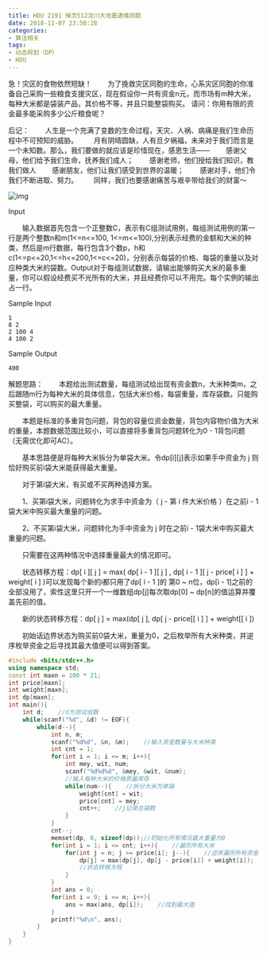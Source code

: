 ```yaml
---
title: HDU 2191 悼念512汶川大地震遇难同胞
date: 2018-11-07 23:50:28
categories: 
- 算法相关
tags:
- 动态规划（DP）
- HDU
---
```

<meta name="referrer" content="no-referrer"/>
急！灾区的食物依然短缺！ 
　　为了挽救灾区同胞的生命，心系灾区同胞的你准备自己采购一些粮食支援灾区，现在假设你一共有资金n元，而市场有m种大米，每种大米都是袋装产品，其价格不等，并且只能整袋购买。 
请问：你用有限的资金最多能采购多少公斤粮食呢？ 

后记： 
　　人生是一个充满了变数的生命过程，天灾、人祸、病痛是我们生命历程中不可预知的威胁。 
　　月有阴晴圆缺，人有旦夕祸福，未来对于我们而言是一个未知数。那么，我们要做的就应该是珍惜现在，感恩生活—— 
　　感谢父母，他们给予我们生命，抚养我们成人； 
　　感谢老师，他们授给我们知识，教我们做人 
　　感谢朋友，他们让我们感受到世界的温暖； 
　　感谢对手，他们令我们不断进取、努力。 
　　同样，我们也要感谢痛苦与艰辛带给我们的财富～ 

 ![img](http://acm.hdu.edu.cn/data/images/C132-1006-2.JPG) 

Input

　　输入数据首先包含一个正整数C，表示有C组测试用例，每组测试用例的第一行是两个整数n和m(1<=n<=100, 1<=m<=100),分别表示经费的金额和大米的种类，然后是m行数据，每行包含3个数p，h和c(1<=p<=20,1<=h<=200,1<=c<=20)，分别表示每袋的价格、每袋的重量以及对应种类大米的袋数。Output对于每组测试数据，请输出能够购买大米的最多重量，你可以假设经费买不光所有的大米，并且经费你可以不用完。每个实例的输出占一行。

Sample Input

```
1
8 2
2 100 4
4 100 2
```

Sample Output

```
400
```

解题思路：
　　本题给出测试数量，每组测试给出现有资金数n，大米种类m，之后跟随m行为每种大米的具体信息，包括大米价格，每袋重量，库存袋数。只能购买整袋，可以购买的最大重量。

　　本题是标准的多重背包问题，背包的容量位资金数量，背包内容物价值为大米的重量，本题数据范围比较小，可以直接将多重背包问题转化为0 - 1背包问题（无需优化即可AC）。

　　基本思路便是将每种大米拆分为单袋大米。令dp[i][j]表示如果手中资金为 j 则恰好购买前i袋大米能获得最大重量。

　　对于第i袋大米，有买或不买两种选择方案。

　　1、买第i袋大米，问题转化为求手中资金为（ j - 第 i 件大米价格 ）在之前i - 1袋大米中购买最大重量的问题。

　　2、不买第i袋大米，问题转化为手中资金为 j 时在之前i - 1袋大米中购买最大重量的问题。

　　只需要在这两种情况中选择重量最大的情况即可。

　　状态转移方程：dp[ i ][ j ] = max( dp[ i - 1 ][ j ] , dp[ i - 1 ][ j - price[ i ] ] + weight[ i ] )可以发现每个新的i都只用了dp[ i - 1 ]的 第0 ~ n位，dp[i - 1]之前的全部没用了，索性这里只开一个一维数组dp[j]每次取dp[0] ~ dp[n]的值运算并覆盖先前的值。

　　新的状态转移方程：dp[ j ] = max(dp[ j ], dp[ j -  price[[ i ] ] + weight[[ i ])

　　初始话边界状态为购买前0袋大米，重量为0，之后枚举所有大米种类，并逆序枚举资金之后寻找其最大值便可以得到答案。

```c++
#include <bits/stdc++.h>
using namespace std;
const int maxn = 100 * 21;
int price[maxn];
int weight[maxn];
int dp[maxn];
int main(){
    int d;    //d为测试组数 
    while(scanf("%d", &d) != EOF){
        while(d--){
            int n, m;
            scanf("%d%d", &n, &m);    //输入资金数量与大米种类 
            int cnt = 1;
            for(int i = 1; i <= m; i++){
                int mey, wit, num;
                scanf("%d%d%d", &mey, &wit, &num);
                //输入每种大米的价格质量库存 
                while(num--){    //拆分大米为单袋 
                    weight[cnt] = wit;
                    price[cnt] = mey;
                    cnt++;    //j记录总袋数 
                }
            }
            cnt--;
            memset(dp, 0, sizeof(dp));//初始化所有情况最大重量为0 
            for(int i = 1; i <= cnt; i++){    //遍历所有大米 
                for(int j = n; j >= price[i]; j--){    //逆序遍历所有资金的情况 
                    dp[j] = max(dp[j], dp[j - price[i]] + weight[i]);
                    //状态转移方程 
                }
            }
            int ans = 0;
            for(int i = 0; i <= n; i++){
                ans = max(ans, dp[i]);    //找到最大值 
            }
            printf("%d\n", ans);
        }
    }
}
```

